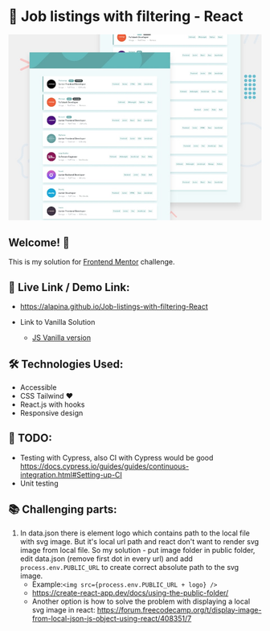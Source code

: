 # 🚚 Job listings with filtering - React

![Design preview for the Job Listings coding challenge](./design/desktop-preview.jpg)

## Welcome! 👋

This is my solution for [Frontend Mentor](https://www.frontendmentor.io/challenges/job-listings-with-filtering-ivstIPCt) challenge.

## 🔗 Live Link / Demo Link:

- https://alapina.github.io/Job-listings-with-filtering-React

- Link to Vanilla Solution
  - [JS Vanilla version](https://github.com/ALapina/Job-listings-with-filtering-JavaScript)

## 🛠 Technologies Used:

- Accessible
- CSS Tailwind ❤️
- React.js with hooks
- Responsive design

## 🐢 TODO:

- Testing with Cypress, also CI with Cypress would be good https://docs.cypress.io/guides/guides/continuous-integration.html#Setting-up-CI
- Unit testing

## 📚 Challenging parts:

1. In data.json there is element logo which contains path to the local file with svg image. But it's local url path and react don't want to render svg image from local file. So my solution - put image folder in public folder, edit data.json (remove first dot in every url) and add `process.env.PUBLIC_URL` to create correct absolute path to the svg image.
   - Example:`<img src={process.env.PUBLIC_URL + logo} />`
   - https://create-react-app.dev/docs/using-the-public-folder/
   - Another option is how to solve the problem with displaying a local svg image in react: https://forum.freecodecamp.org/t/display-image-from-local-json-js-object-using-react/408351/7
